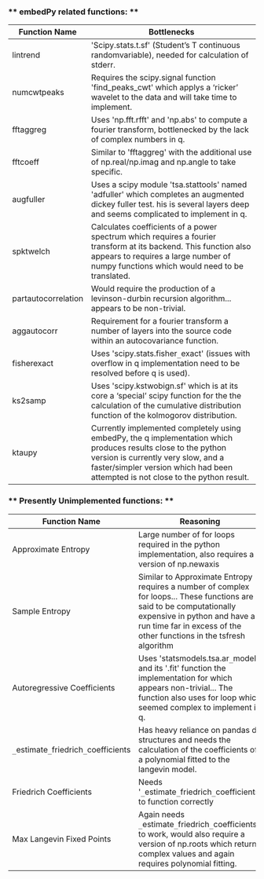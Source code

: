 ### ** embedPy related functions: **

Function Name      | Bottlenecks |
-------------------|-------------|
lintrend           | 'Scipy.stats.t.sf' (Student’s T continuous randomvariable), needed for calculation of stderr.|
numcwtpeaks        | Requires the scipy.signal function 'find_peaks_cwt' which applys a ‘ricker’ wavelet to the data and will take time to implement.|
fftaggreg          | Uses 'np.fft.rfft' and 'np.abs' to compute a fourier transform, bottlenecked by the lack of complex numbers in q.| 
fftcoeff           | Similar to 'fftaggreg' with the additional use of np.real/np.imag and np.angle to take specific.|
augfuller          | Uses a scipy module 'tsa.stattools' named 'adfuller' which completes an augmented dickey fuller test. his is several layers deep and seems complicated to implement in q.|
spktwelch          | Calculates coefficients of a power spectrum which requires a fourier transform at its backend. This function also appears to requires a large number of numpy functions which would need to be translated. |
partautocorrelation| Would require the production of a levinson-durbin recursion algorithm... appears to be non-trivial.|
aggautocorr        | Requirement for a fourier transform a number of layers into the source code within an autocovariance function.|
fisherexact        | Uses 'scipy.stats.fisher`_`exact' (issues with overflow in q implementation need to be resolved before q is used).|
ks2samp            | Uses 'scipy.kstwobign.sf' which is at its core a ‘special’ scipy function for the the calculation of the cumulative distribution function of the kolmogorov distribution.|
ktaupy             | Currently implemented completely using embedPy, the q implementation which produces results close to the python version is currently very slow, and a faster/simpler version which had been attempted is not close to the python result. |

### ** Presently Unimplemented functions: **

Function Name                         | Reasoning   |
--------------------------------------|-------------|
Approximate Entropy                   | Large number of for loops required in the python implementation, also requires a version of np.newaxis |
Sample Entropy                        | Similar to Approximate Entropy requires a number of complex for loops... These functions are said to be computationally expensive in python and have a run time far in excess of the other functions in the tsfresh algorithm
Autoregressive Coefficients           | Uses 'statsmodels.tsa.ar`_`model' and its '.fit' function the implementation for which appears non-trivial... The function also uses for loop which seemed complex to implement in q. |
`_`estimate`_`friedrich`_`coefficients| Has heavy reliance on pandas df structures and needs the calculation of the coefficients of a polynomial fitted to the langevin model. |
Friedrich Coefficients                | Needs '`_`estimate`_`friedrich`_`coefficients' to function correctly
Max Langevin Fixed Points             | Again needs `_`estimate`_`friedrich`_`coefficients to work, would also require a version of np.roots which returns complex values and again requires polynomial fitting.